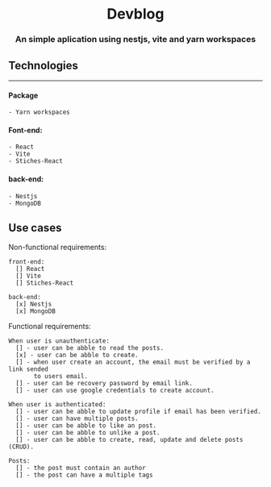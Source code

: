 <h1 align="center">
  Devblog
</h1>

<h3 align="center">
  An simple aplication using nestjs, vite and yarn workspaces
</h3>

## Technologies

  ----------
  #### Package
    - Yarn workspaces

  #### Font-end:
    
    - React
    - Vite
    - Stiches-React

  #### back-end:
    
    - Nestjs
    - MongoDB

## Use cases

  Non-functional requirements:

    front-end: 
      [] React
      [] Vite
      [] Stiches-React

    back-end: 
      [x] Nestjs
      [x] MongoDB

  Functional requirements:

    When user is unauthenticate:
      [] - user can be abble to read the posts.
      [x] - user can be abble to create.
      [] - when user create an account, the email must be verified by a link sended
           to users email.
      [] - user can be recovery password by email link.
      [] - user can use google credentials to create account.
    
    When user is authenticated:
      [] - user can be abble to update profile if email has been verified.
      [] - user can have multiple posts.
      [] - user can be abble to like an post.
      [] - user can be abble to unlike a post.
      [] - user can be abble to create, read, update and delete posts (CRUD).

    Posts:
      [] - the post must contain an author
      [] - the post can have a multiple tags